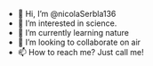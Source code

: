 - 👋 Hi, I’m @nicolaSerbla136
- 👀 I’m interested in science.
- 🌱 I’m currently learning nature
- 💞️ I’m looking to collaborate on air
- 📫 How to reach me? Just call me!


